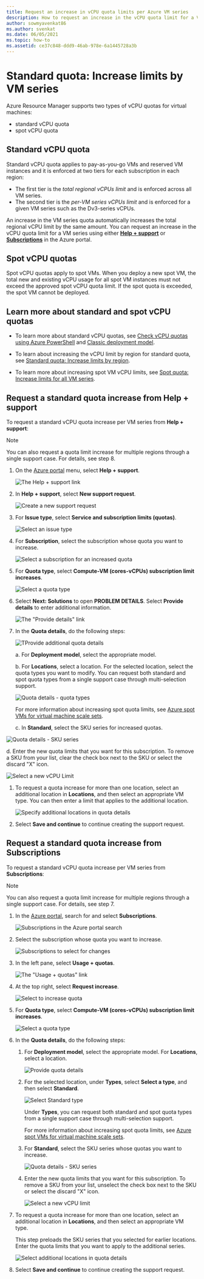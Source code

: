 ```yaml
---
title: Request an increase in vCPU quota limits per Azure VM series
description: How to request an increase in the vCPU quota limit for a VM series in the Azure portal, which increases the total regional vCPU limit by the same amount.
author: sowmyavenkat86
ms.author: svenkat
ms.date: 06/05/2021
ms.topic: how-to
ms.assetid: ce37c848-ddd9-46ab-978e-6a1445728a3b
---
```


# Standard quota: Increase limits by VM series

Azure Resource Manager supports two types of vCPU quotas for virtual machines:

* standard vCPU quota
* spot vCPU quota

## Standard vCPU quota

Standard vCPU quota applies to pay-as-you-go VMs and reserved VM instances and it is enforced at two tiers for each subscription in each region:

* The first tier is the *total regional vCPUs limit* and is enforced across all VM series.
* The second tier is the *per-VM series vCPUs limit* and is enforced for a given VM series such as the Dv3-series vCPUs.

An increase in the VM series quota automatically increases the total regional vCPU limit by the same amount. You can request an increase in the vCPU quota limit for a VM series using either [**Help + support**](#hs) or [**Subscriptions**](#subs) in the Azure portal.

## Spot vCPU quotas

Spot vCPU quotas apply to spot VMs. When you deploy a new spot VM, the total new and existing vCPU usage for all spot VM instances must not exceed the approved spot vCPU quota limit. If the spot quota is exceeded, the spot VM cannot be deployed.

## Learn more about standard and spot vCPU quotas

* To learn more about standard vCPU quotas, see [Check vCPU quotas using Azure PowerShell](../../virtual-machines/windows/quotas.md) and [Classic deployment model](./classic-deployment-model-quota-increase-requests.md).

* To learn about increasing the vCPU limit by region for standard quota, see [Standard quota: Increase limits by region](regional-quota-requests.md).

* To learn more about increasing spot VM vCPU limits, see [Spot quota: Increase limits for all VM series](low-priority-quota.md).

## Request a standard quota increase from Help + support<a name="hs"></a>

To request a standard vCPU quota increase per VM series from **Help + support**:

> [!NOTE]
> You can also request a quota limit increase for multiple regions through a single support case. For details, see step 8.

1. On  the [Azure portal](https://portal.azure.com) menu, select **Help + support**.

   ![The Help + support link](./media/resource-manager-core-quotas-request/help-plus-support.png)

1. In **Help + support**, select **New support request**.

    ![Create a new support request](./media/resource-manager-core-quotas-request/new-support-request.png)

1. For **Issue type**, select **Service and subscription limits (quotas)**.

   ![Select an issue type](./media/resource-manager-core-quotas-request/select-quota-issue-type.png)

1. For **Subscription**, select the subscription whose quota you want to increase.

   ![Select a subscription for an increased quota](./media/resource-manager-core-quotas-request/select-subscription-support-request.png)

1. For **Quota type**, select **Compute-VM (cores-vCPUs) subscription limit increases**.

   ![Select a quota type](./media/resource-manager-core-quotas-request/select-quota-type.png)

1. Select **Next: Solutions** to open **PROBLEM DETAILS**. Select **Provide details** to enter additional information.

   ![The "Provide details" link](./media/resource-manager-core-quotas-request/provide-details-link.png)

1. In the **Quota details**, do the following steps:

   ![TProvide additional quota details](./media/resource-manager-core-quotas-request/quota-details-deployment-rm-locations.png)

   a.  For **Deployment model**, select the appropriate model.
  
   b.  For **Locations**, select a location. For the selected location, select the quota types you want to modify. You can request both standard and spot quota types from a single support case through multi-selection support.
   
   ![Quota details - quota types](./media/resource-manager-core-quotas-request/quota-details-select-standard-type.png)
   
   For more information about increasing spot quota limits, see [Azure spot VMs for virtual machine scale sets](../../virtual-machine-scale-sets/use-spot.md).
  
   c.  In **Standard**, select the SKU series for increased quotas.
  
  ![Quota details - SKU series](./media/resource-manager-core-quotas-request/quota-details-standard-select-series.png)
  
   d.  Enter the new quota limits that you want for this subscription. To remove a SKU from your list, clear the check box next to the SKU or select the discard "X" icon.
   
   ![Select a new vCPU Limit](./media/resource-manager-core-quotas-request/quota-details-standard-set-vcpu-limit.png)

1. To request a quota increase for more than one location, select an additional location in **Locations**, and then select an appropriate VM type. You can then enter a limit that applies to the additional location.

   ![Specify additional locations in quota details](./media/resource-manager-core-quotas-request/quota-details-multiple-locations.png)

1. Select **Save and continue** to continue creating the support request.

## Request a standard quota increase from Subscriptions<a name="subs"></a>

To request a standard vCPU quota increase per VM series from **Subscriptions**:

> [!NOTE]
> You can also request a quota limit increase for multiple regions through a single support case. For details, see step 7.

1. In the [Azure portal](https://portal.azure.com), search for and select **Subscriptions**.

   ![Subscriptions in the Azure portal search](./media/resource-manager-core-quotas-request/search-for-subscriptions.png)

1. Select the subscription whose quota you want to increase.

   ![Subscriptions to select for changes](./media/resource-manager-core-quotas-request/select-subscription-change-quota.png)

1. In the left pane, select **Usage + quotas**.

   ![The "Usage + quotas" link](./media/resource-manager-core-quotas-request/select-usage-plus-quotas.png)

1. At the top right, select **Request increase**.

   ![Select to increase quota](./media/resource-manager-core-quotas-request/request-increase-from-subscription.png)

1. For **Quota type**, select **Compute-VM (cores-vCPUs) subscription limit increases**.

   ![Select a quota type](./media/resource-manager-core-quotas-request/select-quota-type.png)

1. In the **Quota details**, do the following steps:

   1. For **Deployment model**, select the appropriate model. For **Locations**, select a location.

      ![Provide quota details](./media/resource-manager-core-quotas-request/quota-details-deployment-rm-locations.png)

   1. For the selected location, under **Types**, select **Select a type**, and then select **Standard**.

      ![Select Standard type](./media/resource-manager-core-quotas-request/quota-details-select-standard-type.png)

      Under **Types**, you can request both standard and spot quota types from a single support case through multi-selection support.

      For more information about increasing spot quota limits, see [Azure spot VMs for virtual machine scale sets](../../virtual-machine-scale-sets/use-spot.md).

   1. For **Standard**, select the SKU series whose quotas you want to increase.

      ![Quota details - SKU series](./media/resource-manager-core-quotas-request/quota-details-standard-select-series.png)

   1. Enter the new quota limits that you want for this subscription. To remove a SKU from your list, unselect the check box next to the SKU or select the discard "X" icon.

      ![Select a new vCPU limit](./media/resource-manager-core-quotas-request/quota-details-standard-set-vcpu-limit.png)

1. To request a quota increase for more than one location, select an additional location in **Locations**, and then select an appropriate VM type.

   This step preloads the SKU series that you selected for earlier locations. Enter the quota limits that you want to apply to the additional series.

   ![Select additional locations in quota details](./media/resource-manager-core-quotas-request/quota-details-multiple-locations.png)

1. Select **Save and continue** to continue creating the support request. 
